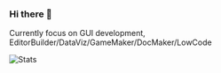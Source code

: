 ### Hi there 👋

Currently focus on GUI development, EditorBuilder/DataViz/GameMaker/DocMaker/LowCode

![Stats](https://github-readme-stats.vercel.app/api?username=stephenLYZ&show_icons=true&theme=cobalt&include_all_commits=true)
